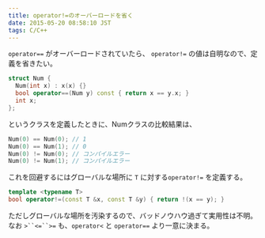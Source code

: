 ```yaml
---
title: operator!=のオーバーロードを省く
date: 2015-05-20 08:58:10 JST
tags: C/C++
---
```


`operator==` がオーバーロードされていたら、 `operator!=` の値は自明なので、定義を省きたい。

```cpp
struct Num {
  Num(int x) : x(x) {}
  bool operator==(Num y) const { return x == y.x; }
  int x;
};
```

というクラスを定義したときに、Numクラスの比較結果は、

```cpp
Num(0) == Num(0); // 1
Num(0) == Num(1); // 0
Num(0) != Num(0); // コンパイルエラー
Num(0) != Num(1); // コンパイルエラー
```

これを回避するにはグローバルな場所に `T` に対する`operator!=` を定義する。

```cpp
template <typename T>
bool operator!=(const T &x, const T &y) { return !(x == y); }
```

ただしグローバルな場所を汚染するので、バッドノウハウ過ぎて実用性は不明。
なお `>``<=``>=` も、`operator<` と `operator==` より一意に決まる。

